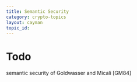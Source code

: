 ```yaml
---
title: Semantic Security
category: crypto-topics
layout: cayman
topic_id:
---
```


# Todo

 semantic security of Goldwasser and Micali [GM84]
